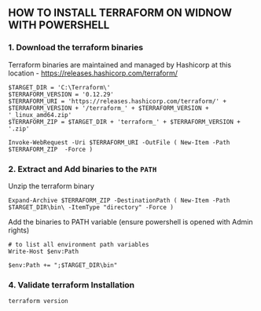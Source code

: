 ## HOW TO INSTALL TERRAFORM ON WIDNOW WITH POWERSHELL


### 1. Download the terraform binaries

Terraform binaries are maintained and managed by Hashicorp at this location - https://releases.hashicorp.com/terraform/

```
$TARGET_DIR = 'C:\Terraform\' 
$TERRAFORM_VERSION = '0.12.29'
$TERRAFORM_URI = 'https://releases.hashicorp.com/terraform/' + $TERRAFORM_VERSION + '/terraform_' + $TERRAFORM_VERSION + '_linux_amd64.zip'
$TERRAFORM_ZIP = $TARGET_DIR + 'terraform_' + $TERRAFORM_VERSION + '.zip'

Invoke-WebRequest -Uri $TERRAFORM_URI -OutFile ( New-Item -Path $TERRAFORM_ZIP  -Force )

```

### 2. Extract and Add binaries to the `PATH`

Unzip the terraform binary
```
Expand-Archive $TERRAFORM_ZIP -DestinationPath ( New-Item -Path $TARGET_DIR\bin\ -ItemType "directory" -Force )

```

Add the binaries to PATH variable (ensure powershell is opened with Admin rights)
```
# to list all environment path variables
Write-Host $env:Path

$env:Path += ";$TARGET_DIR\bin"
```

### 4. Validate terraform Installation
```
terraform version
```


